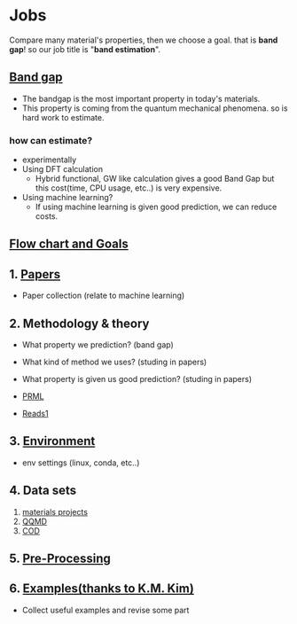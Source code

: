 # Jobs
Compare many material's properties, then we choose a goal. that is **band gap**!
so our job title is "**band estimation**".

## [Band gap](https://github.com/2juhyeon/jobs/blob/main/etc/Band_gap.md)
  - The bandgap is the most important property in today's materials.
  - This property is coming from the quantum mechanical phenomena. so is hard work to estimate.
### how can estimate?
  - experimentally
  - Using DFT calculation
    - Hybrid functional, GW like calculation gives a good Band Gap but this cost(time, CPU usage, etc..) is very expensive.
  - Using machine learning?
    - If using machine learning is given good prediction, we can reduce costs.

## [Flow chart and Goals](https://github.com/2juhyeon/jobs/blob/main/etc/PPT.md)

    
## 1. [Papers](https://github.com/2juhyeon/jobs/blob/main/etc/papers.md)
  - Paper collection (relate to machine learning)

## 2. Methodology & theory
  - What property we prediction? (band gap)
  - What kind of method we uses? (studing in papers)
  - What property is given us good prediction? (studing in papers)

  - [PRML](https://www.microsoft.com/en-us/research/uploads/prod/2006/01/Bishop-Pattern-Recognition-and-Machine-Learning-2006.pdf)
  - [Reads1](http://events.kias.re.kr/h/physAI/)

## 3. [Environment](https://github.com/2juhyeon/jobs/blob/main/etc/environment.md)
  - env settings (linux, conda, etc..)
  
## 4. Data sets
  1. [materials projects](https://materialsproject.org/)
  2. [QQMD](https://oqmd.org/)
  3. [COD](http://www.crystallography.net/cod/)

## 5. [Pre-Processing](https://github.com/2juhyeon/jobs/tree/main/Pre-Processing)
## 6. [Examples(thanks to K.M. Kim)](https://github.com/2juhyeon/jobs/tree/main/Examples)
  - Collect useful examples and revise some part
